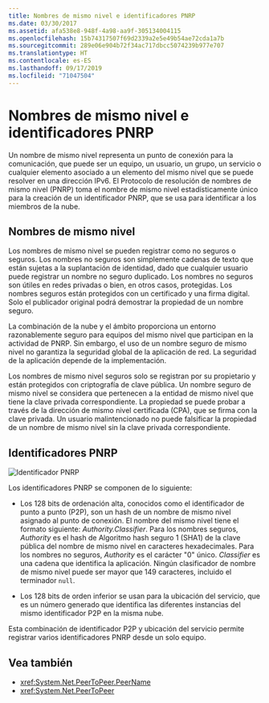 ```yaml
---
title: Nombres de mismo nivel e identificadores PNRP
ms.date: 03/30/2017
ms.assetid: afa538e8-948f-4a98-aa9f-305134004115
ms.openlocfilehash: 15b74317507f69d2339a2e5e49b54ae72cda1a7b
ms.sourcegitcommit: 289e06e904b72f34ac717dbcc5074239b977e707
ms.translationtype: HT
ms.contentlocale: es-ES
ms.lasthandoff: 09/17/2019
ms.locfileid: "71047504"
---
```

# <a name="peer-names-and-pnrp-ids"></a>Nombres de mismo nivel e identificadores PNRP
Un nombre de mismo nivel representa un punto de conexión para la comunicación, que puede ser un equipo, un usuario, un grupo, un servicio o cualquier elemento asociado a un elemento del mismo nivel que se puede resolver en una dirección IPv6. El Protocolo de resolución de nombres de mismo nivel (PNRP) toma el nombre de mismo nivel estadísticamente único para la creación de un identificador PNRP, que se usa para identificar a los miembros de la nube.  
  
## <a name="peer-names"></a>Nombres de mismo nivel  
 Los nombres de mismo nivel se pueden registrar como no seguros o seguros. Los nombres no seguros son simplemente cadenas de texto que están sujetas a la suplantación de identidad, dado que cualquier usuario puede registrar un nombre no seguro duplicado. Los nombres no seguros son útiles en redes privadas o bien, en otros casos, protegidas. Los nombres seguros están protegidos con un certificado y una firma digital. Solo el publicador original podrá demostrar la propiedad de un nombre seguro.  
  
 La combinación de la nube y el ámbito proporciona un entorno razonablemente seguro para equipos del mismo nivel que participan en la actividad de PNRP. Sin embargo, el uso de un nombre seguro de mismo nivel no garantiza la seguridad global de la aplicación de red. La seguridad de la aplicación depende de la implementación.  
  
 Los nombres de mismo nivel seguros solo se registran por su propietario y están protegidos con criptografía de clave pública. Un nombre seguro de mismo nivel se considera que pertenecen a la entidad de mismo nivel que tiene la clave privada correspondiente. La propiedad se puede probar a través de la dirección de mismo nivel certificada (CPA), que se firma con la clave privada. Un usuario malintencionado no puede falsificar la propiedad de un nombre de mismo nivel sin la clave privada correspondiente.  
  
## <a name="pnrp-ids"></a>Identificadores PNRP  
 ![Identificador PNRP](./media/fdc9e8a0-4a1c-488d-a019-bc3a1973220c.gif "fdc9e8a0-4a1c-488d-a019-bc3a1973220c")  
  
 Los identificadores PNRP se componen de lo siguiente:  
  
- Los 128 bits de ordenación alta, conocidos como el identificador de punto a punto (P2P), son un hash de un nombre de mismo nivel asignado al punto de conexión. El nombre del mismo nivel tiene el formato siguiente: *Authority.Classifier*. Para los nombres seguros, *Authority* es el hash de Algoritmo hash seguro 1 (SHA1) de la clave pública del nombre de mismo nivel en caracteres hexadecimales. Para los nombres no seguros, *Authority* es el carácter "0" único. *Classifier* es una cadena que identifica la aplicación. Ningún clasificador de nombre de mismo nivel puede ser mayor que 149 caracteres, incluido el terminador `null`.  
  
- Los 128 bits de orden inferior se usan para la ubicación del servicio, que es un número generado que identifica las diferentes instancias del mismo identificador P2P en la misma nube.  
  
 Esta combinación de identificador P2P y ubicación del servicio permite registrar varios identificadores PNRP desde un solo equipo.  
  
## <a name="see-also"></a>Vea también

- <xref:System.Net.PeerToPeer.PeerName>
- <xref:System.Net.PeerToPeer>
